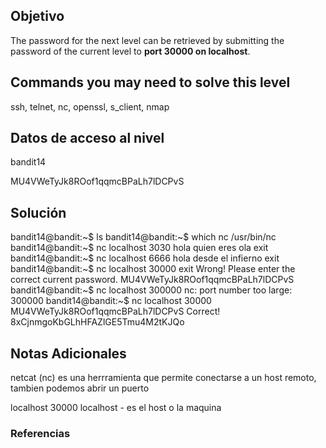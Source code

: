 ## Objetivo 

The password for the next level can be retrieved by submitting the password of the current level to **port 30000 on localhost**.

## Commands you may need to solve this level

ssh, telnet, nc, openssl, s_client, nmap
## Datos de acceso al nivel 

bandit14

MU4VWeTyJk8ROof1qqmcBPaLh7lDCPvS
## Solución  
bandit14@bandit:~$ ls
bandit14@bandit:~$ which nc
/usr/bin/nc
bandit14@bandit:~$ nc localhost 3030
hola
quien eres
ola
exit
bandit14@bandit:~$ nc localhost 6666
hola desde el infierno
exit
bandit14@bandit:~$ nc localhost 30000
exit
Wrong! Please enter the correct current password.
MU4VWeTyJk8ROof1qqmcBPaLh7lDCPvS
bandit14@bandit:~$ nc localhost 300000
nc: port number too large: 300000
bandit14@bandit:~$ nc localhost 30000
MU4VWeTyJk8ROof1qqmcBPaLh7lDCPvS
Correct!
8xCjnmgoKbGLhHFAZlGE5Tmu4M2tKJQo


## Notas Adicionales 
netcat (nc) es una herrramienta que permite conectarse a un host remoto, tambien podemos abrir un puerto 

localhost 30000
localhost - es el host o la maquina 


### Referencias

